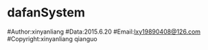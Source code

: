 # dafanSystem
#Author:xinyanliang
#Data:2015.6.20
#Email:lxy19890408@126.com
#Copyright:xinyanliang  qianguo
